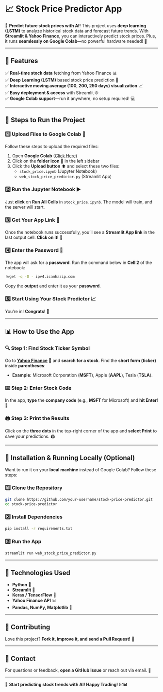 # 📈 Stock Price Predictor App

🚀 **Predict future stock prices with AI!** This project uses **deep learning (LSTM)** to analyze historical stock data and forecast future trends. With **Streamlit & Yahoo Finance**, you can interactively predict stock prices. Plus, it runs **seamlessly on Google Colab**—no powerful hardware needed! 🎯

---

## 🚀 Features
✅ **Real-time stock data** fetching from Yahoo Finance 📊  
✅ **Deep Learning (LSTM)** based stock price prediction 🤖  
✅ **Interactive moving average (100, 200, 250 days) visualization** 📈  
✅ **Easy deployment & access** with Streamlit 🌐  
✅ **Google Colab support**—run it anywhere, no setup required! 💻  

---

## 📌 Steps to Run the Project

### 1️⃣ Upload Files to Google Colab 📂
Follow these steps to upload the required files:
1. Open **Google Colab** ([Click Here](https://colab.research.google.com/))
2. Click on the **folder icon** 📁 in the left sidebar
3. Click the **Upload button** ⬆️ and select these two files:
   - `stock_price.ipynb` (Jupyter Notebook)
   - `web_stock_price_predictor.py` (Streamlit App)

### 2️⃣ Run the Jupyter Notebook ▶️
Just **click** on **Run All Cells** in `stock_price.ipynb`. The model will train, and the server will start.

### 3️⃣ Get Your App Link 🔗
Once the notebook runs successfully, you’ll see a **Streamlit App link** in the last output cell. **Click on it!** 🎯

### 4️⃣ Enter the Password 🔑
The app will ask for a **password**. Run the command below in **Cell 2** of the notebook:
```bash
!wget -q -O - ipv4.icanhazip.com
```
Copy the **output** and enter it as your **password**.

### 5️⃣ Start Using Your Stock Predictor 📈
You’re in! **Congrats! 🎉**

---

## 📊 How to Use the App

### 🔍 Step 1: Find Stock Ticker Symbol
Go to **[Yahoo Finance](https://finance.yahoo.com/)** 🔗 and **search for a stock**. Find the **short form (ticker)** inside **parentheses**:
- **Example:** Microsoft Corporation (**MSFT**), Apple (**AAPL**), Tesla (**TSLA**).

### ⌨️ Step 2: Enter Stock Code
In the app, **type** the **company code** (e.g., **MSFT** for Microsoft) and **hit Enter**! 🚀

### 🖨️ Step 3: Print the Results
Click on the **three dots** in the top-right corner of the app and **select Print** to save your predictions. 🖨️

---

## 🔧 Installation & Running Locally (Optional)

Want to run it on your **local machine** instead of Google Colab? Follow these steps:

### 1️⃣ Clone the Repository
```bash
git clone https://github.com/your-username/stock-price-predictor.git
cd stock-price-predictor
```

### 2️⃣ Install Dependencies
```bash
pip install -r requirements.txt
```

### 3️⃣ Run the App
```bash
streamlit run web_stock_price_predictor.py
```

---

## 🎯 Technologies Used
- **Python** 🐍
- **Streamlit** 🚀
- **Keras / TensorFlow** 🧠
- **Yahoo Finance API** 📊
- **Pandas, NumPy, Matplotlib** 🔬

---

## 🤝 Contributing
Love this project? **Fork it, improve it, and send a Pull Request!** 🚀

---

## 📧 Contact
For questions or feedback, **open a GitHub Issue** or reach out via email. 💌

---

🎯 **Start predicting stock trends with AI! Happy Trading! 💹📊**

